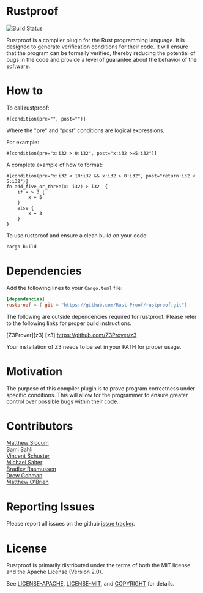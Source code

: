 # Rustproof

[![Build Status](https://travis-ci.org/Rust-Proof/rustproof.svg?branch=master)](https://travis-ci.org/Rust-Proof/rustproof)

Rustproof is a compiler plugin for the Rust programming language. It is designed
to generate verification conditions for their code. It will ensure that the program can be formally verified, thereby reducing the potential of bugs in the code and provide a level of guarantee about the behavior of the software.


# How to

To call rustproof:  

`#[condition(pre="", post="")]`

Where the "pre" and "post" conditions are logical expressions.

For example:

`#[condition(pre="x:i32 > 0:i32", post="x:i32 >=5:i32")]`

A complete example of how to format:

    #[condition(pre="x:i32 < 10:i32 && x:i32 > 0:i32", post="return:i32 < 5:i32")]
	fn add_five_or_three(x: i32)-> i32  {
        if x > 3 {  
            x + 5  
        }  
        else {  
            x + 3  
        }  
    }

To use rustproof and ensure a clean build on your code:

`cargo build`

# Dependencies

Add the following lines to your `Cargo.toml` file:

```toml
[dependencies]
rustproof = { git = "https://github.com/Rust-Proof/rustproof.git"}
```

The following are outside dependencies required for rustproof. Please refer to the following links for proper build instructions.

[Z3Prover][z3]
[z3]:https://github.com/Z3Prover/z3

Your installation of Z3 needs to be set in your PATH for proper usage.



# Motivation
The purpose of this compiler plugin is to prove program correctness under specific conditions. This will allow for the programmer to ensure greater control over possible bugs within their code.

# Contributors
[Matthew Slocum][acro]  
[Sami Sahli][sahli]  
[Vincent Schuster][schuster]  
[Michael Salter][salter]  
[Bradley Rasmussen][rasmussen]  
[Drew Gohman][gohman]  
[Matthew O'Brien][obrien]  

[acro]:https://github.com/arc3x
[sahli]:https://github.com/ssahli
[schuster]:https://github.com/VSchuster
[salter]:https://github.com/salterm
[rasmussen]:https://github.com/bajr
[gohman]:https://github.com/found101
[obrien]:https://github.com/obriematt

# Reporting Issues

Please report all issues on the github [issue tracker][issues].

[issues]:https://github.com/Rust-Proof/rustproof/issues


# License

Rustproof is primarily distributed under the terms of both the MIT license and the Apache License (Version 2.0).

See [LICENSE-APACHE][1], [LICENSE-MIT][2], and [COPYRIGHT][3] for details.

[1]:https://github.com/Rust-Proof/rustproof/blob/master/LICENSE-APACHE
[2]:https://github.com/Rust-Proof/rustproof/blob/master/LICENSE-MIT
[3]:https://github.com/Rust-Proof/rustproof/blob/master/COPYRIGHT
